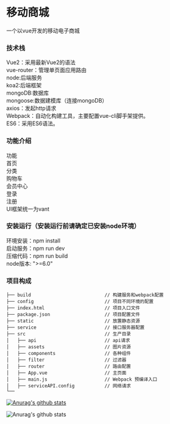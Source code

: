 # 移动商城<br>
一个以vue开发的移动电子商城

### 技术栈
Vue2：采用最新Vue2的语法<br>
vue-router：管理单页面应用路由<br>
node:后端服务<br>
koa2:后端框架<br>
mongoDB:数据库<br>
mongoose:数据建模库（连接mongoDB）<br>
axios：发起http请求<br>
Webpack：自动化构建工具，主要配置vue-cli脚手架提供。<br>
ES6：采用ES6语法。<br>
### 功能介绍
功能<br>
首页<br>
分类<br>
购物车<br>
会员中心<br>
登录<br>
注册<br>
UI框架统一为vant<br>
### 安装运行（安装运行前请确定已安装node环境）

环境安装：npm install<br>
启动服务：npm run dev<br>
压缩代码：npm run build<br>
node版本: ">=6.0"


### 项目构成
```
├── build                           // 构建服务和webpack配置
├── config                          // 项目不同环境的配置
├── index.html                      // 项目入口文件
├── package.json                    // 项目配置文件
├── static                          // 放置静态资源
├── service                         // 接口服务器配置
├── src                             // 生产目录
│   ├── api                         // api请求
│   ├── assets                      // 图片资源
│   ├── components                  // 各种组件
│   ├── filter                      // 过滤器
│   ├── router                      // 路由配置
│   ├── App.vue                     // 主页面
│   ├── main.js                     // Webpack 预编译入口
│   ├── serviceAPI.config           // 网络请求
└──
```
[![Anurag's github stats](https://github-readme-stats.vercel.app/api?username=limuen)](https://github.com/anuraghazra/github-readme-stats)

![Anurag's github stats](https://github-readme-stats.vercel.app/api?username=limuen&show_icons=true&theme=tokyonight)
